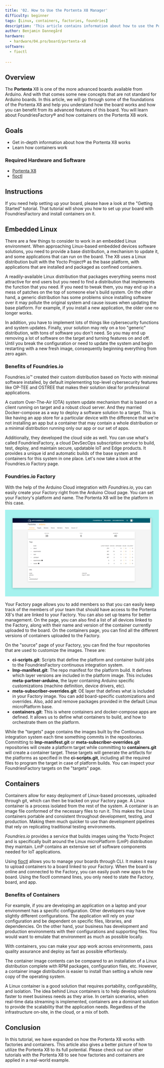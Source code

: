 ```yaml
---
title: '02. How to Use the Portenta X8 Manager'
difficulty: beginner
tags: [Linux, containers, factories, foundries]
description: 'This article contains information about how to use the Portenta X8 Manager.'
author: Benjamin Dannegård
hardware:
  - hardware/04.pro/board/portenta-x8
software:
  - fioctl

---
```


## Overview

The **Portenta** X8 is one of the more advanced boards available from Arduino. And with that comes some new concepts that are not standard for Arduino boards. In this article, we will go through some of the foundations of the Portenta X8 and help you understand how the board works and how you can benefit from its advanced features of this board. You will learn about FoundriesFactory® and how containers on the Portenta X8 work.

## Goals

- Get in-depth information about how the Portenta X8 works
- Learn how containers work

### Required Hardware and Software

- [Portenta X8](https://store.arduino.cc/portenta-x8)
- [fioctl](https://docs.foundries.io/latest/getting-started/install-fioctl/index.html)

## Instructions

If you need help setting up your board, please have a look at the "Getting Started" tutorial. That tutorial will show you how to set up your board with FoundriesFactory and install containers on it.

## Embedded Linux

There are a few things to consider to work in an embedded Linux environment. When approaching Linux-based embedded devices software solutions, you need to provide a base distribution, a mechanism to update it, and some applications that can run on the board. The X8 uses a Linux distribution built with the Yocto Project® as the base platform, with applications that are installed and packaged as confined containers.

A readily-available Linux distribution that packages everything seems most attractive for end users but you need to find a distribution that implements the function that you need. If you need to tweak them, you may end up in a mess of patches on the top of someone else's build system. On the other hand, a generic distribution has some problems since installing software over it may pollute the original system and cause issues when updating the base platform. For example, if you install a new application, the older one no longer works.

In addition, you have to implement lots of things like cybersecurity functions and system updates. Finally, your solution may rely on a too "generic" distribution, with tons of software you don't need. So you may end up removing a lot of software on the target and turning features on and off. Until you break the configuration or need to update the system and begin restarting with a new fresh image, consequently beginning everything from zero again.

### Benefits of Foundries.io

Foundries.io™ created their custom distribution based on Yocto with minimal software installed, by default implementing top-level cybersecurity features like OP-TEE and OSTREE that makes their solution ideal for professional applications.

A custom Over-The-Air (OTA) system update mechanism that is based on a client running on target and a robust cloud server. And they married Docker-compose as a way to deploy a software solution to a target. This is like having an app store for a particular device with the difference that we're not installing an app but a container that may contain a whole distribution or a minimal distribution running only our app or our set of apps.

Additionally, they developed the cloud side as well. You can use what's called FoundriesFactory, a cloud DevSecOps subscription service to build, test, deploy, and maintain secure, updatable IoT and Edge products. It provides a unique id and automatic builds of the base system and containers for this system in one place. Let's now take a look at the Foundries.io Factory page.

### Foundries.io Factory

With the help of the Arduino Cloud integration with *Foundries.io*, you can easily create your Factory right from the Arduino Cloud page. You can set your Factory's platform and name. The Portenta X8 will be the platform in this case.

![Factory page](assets/factory-page.png)

Your Factory page allows you to add members so that you can easily keep track of the members of your team that should have access to the Portenta X8's that are linked to your Factory. You can also set up teams for better management. On the page, you can also find a list of all devices linked to the Factory, along with their name and version of the container currently uploaded to the board. On the containers page, you can find all the different versions of containers uploaded to the Factory.

On the "source" page of your Factory, you can find the four repositories that are used to customize the images. These are:

- **ci-scripts.git**: Scripts that define the platform and container build jobs to the FoundriesFactory continuous integration system.
- **lmp-manifest.git**: The repo manifest for the platform build. It defines which layer versions are included in the platform image. This includes **meta-partner-arduino**, the layer containing Arduino specific customizations (machine definition, device drivers, etc).
- **meta-subscriber-overrides.git**: OE layer that defines what is included in your Factory image. You can add board-specific customizations and overrides. Also, add and remove packages provided in the default Linux microPlatform base.
- **containers.git**: This is where containers and docker-compose apps are defined. It allows us to define what containers to build, and how to orchestrate them on the platform.

While the "targets" page contains the images built by the Continuous integration system each time something commits in the repositories. Committing to **lmp-manifest.git** or **meta-subscriber-overrides.git** repositories will create a platform target while committing to **containers.git** will create a container target. These targets will generate the artifacts for the platforms as specified in the **ci-scripts.git**, including all the required files to program the target in case of platform builds. You can inspect your FoundriesFactory targets on the "targets" page.

## Containers

Containers allow for easy deployment of Linux-based processes, uploaded through git, which can then be tracked on your Factory page. A Linux container is a process isolated from the rest of the system. A container is an image file conformed of the necessary files to run it. This makes the Linux containers portable and consistent throughout development, testing, and production. Making them much quicker to use than development pipelines that rely on replicating traditional testing environments.

*Foundries.io* provides a service that builds images using the Yocto Project and is specifically built around the Linux microPlatform (LmP) distribution they maintain. LmP contains an extensive set of software components needed for IoT applications.

Using [fioctl](https://docs.foundries.io/latest/getting-started/install-fioctl/index.html) allows you to manage your boards through CLI. It makes it easy to upload containers to a board linked to your Factory. When the board is online and connected to the Factory, you can easily push new apps to the board. Using the fioctl command lines, you only need to state the Factory, board, and app.

### Benefits of Containers

For example, if you are developing an application on a laptop and your environment has a specific configuration. Other developers may have slightly different configurations. The application will rely on your configuration and be dependent on specific files, libraries, and dependencies. On the other hand, your business has development and production environments with their configurations and supporting files. You would want to emulate that environment as much as possible locally.

With containers, you can make your app work across environments, pass quality assurance and deploy as fast as possible effortlessly.

The container image contents can be compared to an installation of a Linux distribution complete with RPM packages, configuration files, etc. However, a container image distribution is easier to install than setting a whole new copy of the operating system.

A Linux container is a good solution that requires portability, configurability, and isolation. The idea behind Linux containers is to help develop solutions faster to meet business needs as they arise. In certain scenarios, when real-time data streaming is implemented, containers are a dominant solution to provide the scalability that the application needs. Regardless of the infrastructure on-site, in the cloud, or a mix of both.

## Conclusion

In this tutorial, we have expanded on how the Portenta X8 works with factories and containers. This article also gives a better picture of how to utilize the Portenta X8 to its full potential. Please check out our other tutorials with the Portenta X8 to see how factories and containers are applied in a real-world example.
